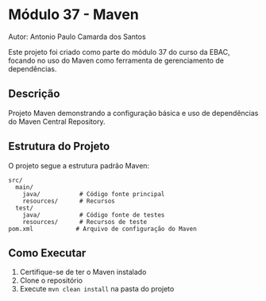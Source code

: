 # Módulo 37 - Maven

Autor: Antonio Paulo Camarda dos Santos

Este projeto foi criado como parte do módulo 37 do curso da EBAC, focando no uso do Maven como ferramenta de gerenciamento de dependências.

## Descrição

Projeto Maven demonstrando a configuração básica e uso de dependências do Maven Central Repository.

## Estrutura do Projeto

O projeto segue a estrutura padrão Maven:
```
src/
  main/
    java/           # Código fonte principal
    resources/      # Recursos
  test/
    java/           # Código fonte de testes
    resources/      # Recursos de teste
pom.xml            # Arquivo de configuração do Maven
```

## Como Executar

1. Certifique-se de ter o Maven instalado
2. Clone o repositório
3. Execute `mvn clean install` na pasta do projeto
